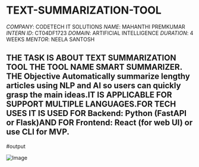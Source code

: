 # TEXT-SUMMARIZATION-TOOL
*COMPANY*: CODETECH IT SOLUTIONS
*NAME*: MAHANTHI PREMKUMAR
*INTERN ID*: CT04DF1723
*DOMAIN*: ARTIFICIAL INTELLIGENCE
*DURATION*: 4 WEEKS
*MENTOR*: NEELA SANTOSH

  ## THE TASK IS ABOUT TEXT SUMMARIZATION TOOL THE TOOL NAME SMART SUMMARIZER. THE Objective Automatically summarize lengthy articles using NLP and AI so users can quickly grasp the main ideas.IT IS APPLICABLE FOR SUPPORT MULTIPLE LANGUAGES.FOR TECH USES IT IS USED FOR Backend: Python (FastAPI or Flask)AND FOR Frontend: React (for web UI) or use CLI for MVP.


#output

![Image](https://github.com/user-attachments/assets/425ee463-c27c-4280-bd4d-7f003beb60f8)
